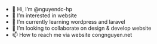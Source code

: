 - 👋 Hi, I’m @nguyendc-hp
- 👀 I’m interested in website
- 🌱 I’m currently learning wordpress and laravel
- 💞️ I’m looking to collaborate on design & develop website
- 📫 How to reach me via website congnguyen.net

<!---
nguyendc-hp/nguyendc-hp is a ✨ special ✨ repository because its `README.md` (this file) appears on your GitHub profile.
You can click the Preview link to take a look at your changes.
--->
